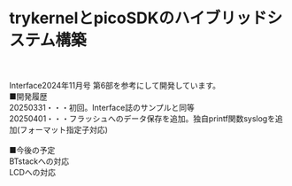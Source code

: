 # trykernelとpicoSDKのハイブリッドシステム構築
<br>
<br>
Interface2024年11月号 第6部を参考にして開発しています。
<br>
■開発履歴
<br>
20250331・・・初回。Interface誌のサンプルと同等
<br>
20250401・・・フラッシュへのデータ保存を追加。独自printf関数syslogを追加(フォーマット指定子対応)
<br>
<br>
■今後の予定
<br>
BTstackへの対応
<br>
LCDへの対応
<br>
